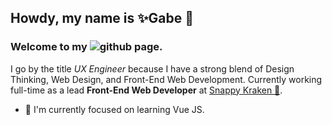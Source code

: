 ## Howdy, my name is ✨Gabe 👋

### Welcome to my ![github](https://img.shields.io/badge/GitHub-000000?style=for-the-badge&logo=GitHub&logoColor=white) page.

I go by the title *UX Engineer* because I have a strong blend of Design Thinking, Web Design, and Front-End Web Development. Currently working full-time as a lead **Front-End Web Developer** at [Snappy Kraken 🦑](https://snappykraken.com/).

- 🔬 I'm currently focused on learning Vue JS.

<!--
**CodingGabe/codinggabe** is a ✨ _special_ ✨ repository because its `README.md` (this file) appears on your GitHub profile.

Here are some ideas to get you started:

- 🔭 I’m currently working on ...
- 🌱 I’m currently learning ...
- 👯 I’m looking to collaborate on ...
- 🤔 I’m looking for help with ...
- 💬 Ask me about ...
- 📫 How to reach me: ...
- 😄 Pronouns: ...
- ⚡ Fun fact: ...
-->
